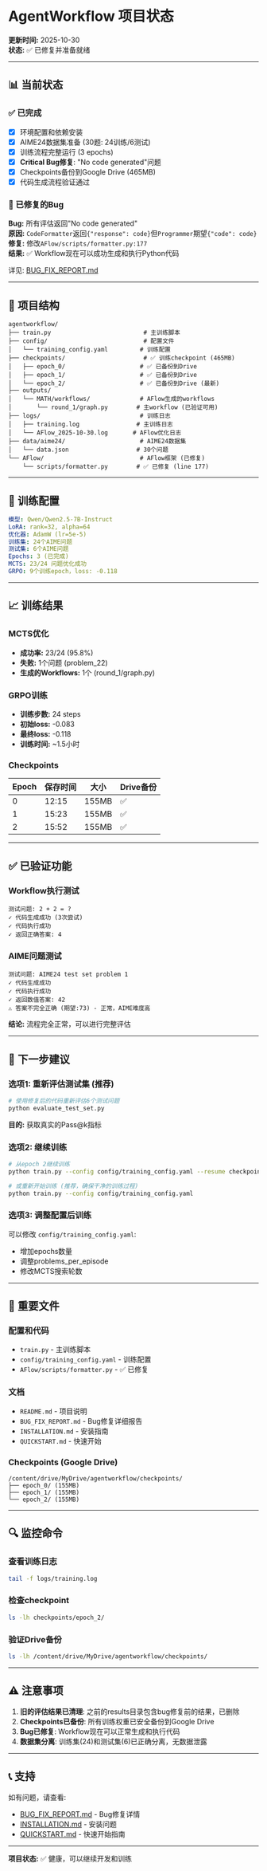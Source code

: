 # AgentWorkflow 项目状态

**更新时间:** 2025-10-30  
**状态:** ✅ 已修复并准备就绪

---

## 📊 当前状态

### ✅ 已完成
- [x] 环境配置和依赖安装
- [x] AIME24数据集准备 (30题: 24训练/6测试)
- [x] 训练流程完整运行 (3 epochs)
- [x] **Critical Bug修复**: "No code generated"问题
- [x] Checkpoints备份到Google Drive (465MB)
- [x] 代码生成流程验证通过

### 🐛 已修复的Bug

**Bug:** 所有评估返回"No code generated"  
**原因:** `CodeFormatter`返回`{"response": code}`但`Programmer`期望`{"code": code}`  
**修复:** 修改`AFlow/scripts/formatter.py:177`  
**结果:** ✅ Workflow现在可以成功生成和执行Python代码

详见: [BUG_FIX_REPORT.md](BUG_FIX_REPORT.md)

---

## 📁 项目结构

```
agentworkflow/
├── train.py                          # 主训练脚本
├── config/                           # 配置文件
│   └── training_config.yaml         # 训练配置
├── checkpoints/                      # ✅ 训练checkpoint (465MB)
│   ├── epoch_0/                     # ✅ 已备份到Drive
│   ├── epoch_1/                     # ✅ 已备份到Drive
│   └── epoch_2/                     # ✅ 已备份到Drive (最新)
├── outputs/
│   └── MATH/workflows/              # AFlow生成的workflows
│       └── round_1/graph.py        # 主workflow (已验证可用)
├── logs/                            # 训练日志
│   ├── training.log                # 主训练日志
│   └── AFlow_2025-10-30.log       # AFlow优化日志
├── data/aime24/                     # AIME24数据集
│   └── data.json                   # 30个问题
└── AFlow/                           # AFlow框架 (已修复)
    └── scripts/formatter.py        # ✅ 已修复 (line 177)
```

---

## 🔧 训练配置

```yaml
模型: Qwen/Qwen2.5-7B-Instruct
LoRA: rank=32, alpha=64
优化器: AdamW (lr=5e-5)
训练集: 24个AIME问题
测试集: 6个AIME问题
Epochs: 3 (已完成)
MCTS: 23/24 问题优化成功
GRPO: 9个训练epoch，loss: -0.118
```

---

## 📈 训练结果

### MCTS优化
- **成功率:** 23/24 (95.8%)
- **失败:** 1个问题 (problem_22)
- **生成的Workflows:** 1个 (round_1/graph.py)

### GRPO训练
- **训练步数:** 24 steps
- **初始loss:** -0.083
- **最终loss:** -0.118
- **训练时间:** ~1.5小时

### Checkpoints
| Epoch | 保存时间 | 大小 | Drive备份 |
|-------|---------|------|-----------|
| 0 | 12:15 | 155MB | ✅ |
| 1 | 15:23 | 155MB | ✅ |
| 2 | 15:52 | 155MB | ✅ |

---

## ✅ 已验证功能

### Workflow执行测试
```
测试问题: 2 + 2 = ?
✓ 代码生成成功 (3次尝试)
✓ 代码执行成功
✓ 返回正确答案: 4
```

### AIME问题测试
```
测试问题: AIME24 test set problem 1
✓ 代码生成成功
✓ 代码执行成功
✓ 返回数值答案: 42
⚠ 答案不完全正确 (期望:73) - 正常，AIME难度高
```

**结论:** 流程完全正常，可以进行完整评估

---

## 🎯 下一步建议

### 选项1: 重新评估测试集 (推荐)
```bash
# 使用修复后的代码重新评估6个测试问题
python evaluate_test_set.py
```
**目的:** 获取真实的Pass@k指标

### 选项2: 继续训练
```bash
# 从epoch 2继续训练
python train.py --config config/training_config.yaml --resume checkpoints/epoch_2

# 或重新开始训练 (推荐，确保干净的训练过程)
python train.py --config config/training_config.yaml
```

### 选项3: 调整配置后训练
可以修改 `config/training_config.yaml`:
- 增加epochs数量
- 调整problems_per_episode
- 修改MCTS搜索轮数

---

## 📝 重要文件

### 配置和代码
- `train.py` - 主训练脚本
- `config/training_config.yaml` - 训练配置
- `AFlow/scripts/formatter.py` - ✅ 已修复

### 文档
- `README.md` - 项目说明
- `BUG_FIX_REPORT.md` - Bug修复详细报告
- `INSTALLATION.md` - 安装指南
- `QUICKSTART.md` - 快速开始

### Checkpoints (Google Drive)
```
/content/drive/MyDrive/agentworkflow/checkpoints/
├── epoch_0/ (155MB)
├── epoch_1/ (155MB)
└── epoch_2/ (155MB)
```

---

## 🔍 监控命令

### 查看训练日志
```bash
tail -f logs/training.log
```

### 检查checkpoint
```bash
ls -lh checkpoints/epoch_2/
```

### 验证Drive备份
```bash
ls -lh /content/drive/MyDrive/agentworkflow/checkpoints/
```

---

## ⚠️ 注意事项

1. **旧的评估结果已清理**: 之前的results目录包含bug修复前的结果，已删除
2. **Checkpoints已备份**: 所有训练权重已安全备份到Google Drive
3. **Bug已修复**: Workflow现在可以正常生成和执行代码
4. **数据集分离**: 训练集(24)和测试集(6)已正确分离，无数据泄露

---

## 📞 支持

如有问题，请查看:
- [BUG_FIX_REPORT.md](BUG_FIX_REPORT.md) - Bug修复详情
- [INSTALLATION.md](INSTALLATION.md) - 安装问题
- [QUICKSTART.md](QUICKSTART.md) - 快速开始指南

---

**项目状态:** ✅ 健康，可以继续开发和训练
